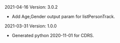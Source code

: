 2021-04-16 Version: 3.0.2
- Add Age,Gender output param for listPersonTrack.

2021-03-31 Version: 1.0.0
- Generated python 2020-11-01 for CDRS.

